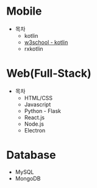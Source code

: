 # Mobile
* 목차
  * kotlin
   - [w3school - kotlin](https://github.com/yeonseoksong/application_dev/tree/main/w3school/kotlin)
  * rxkotlin

# Web(Full-Stack)
* 목차
  * HTML/CSS
  * Javascript
  * Python - Flask
  * React.js
  * Node.js
  * Electron 

# Database
* MySQL
* MongoDB
